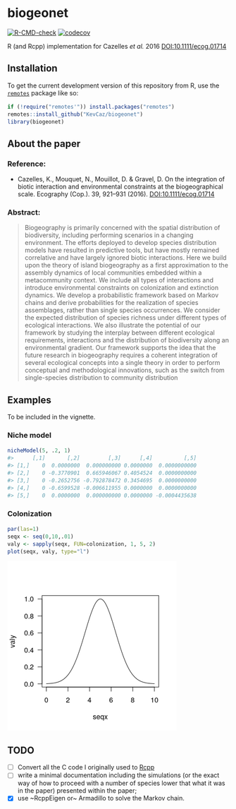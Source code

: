 # biogeonet

[![R-CMD-check](https://github.com/KevCaz/biogeonet/workflows/R-CMD-check/badge.svg)](https://github.com/KevCaz/biogeonet/actions)
[![codecov](https://codecov.io/gh/KevCaz/biogeonet/branch/master/graphs/badge.svg)](https://codecov.io/gh/KevCaz/biogeonet)

R (and Rcpp) implementation for Cazelles *et al.* 2016
<DOI:10.1111/ecog.01714>

## Installation

To get the current development version of this repository from R, use
the [`remotes`](https://CRAN.R-project.org/package=remotes) package like
so:

``` r
if (!require("remotes'")) install.packages("remotes")
remotes::install_github("KevCaz/biogeonet")
library(biogeonet)
```

## About the paper

### Reference:

  - Cazelles, K., Mouquet, N., Mouillot, D. & Gravel, D. On the
    integration of biotic interaction and environmental constraints at
    the biogeographical scale. Ecography (Cop.). 39, 921–931 (2016).
    [DOI:10.1111/ecog.01714](http://onlinelibrary.wiley.com/doi/10.1111/ecog.01714/abstract)

### Abstract:

> Biogeography is primarily concerned with the spatial distribution of
> biodiversity, including performing scenarios in a changing
> environment. The efforts deployed to develop species distribution
> models have resulted in predictive tools, but have mostly remained
> correlative and have largely ignored biotic interactions. Here we
> build upon the theory of island biogeography as a first approximation
> to the assembly dynamics of local communities embedded within a
> metacommunity context. We include all types of interactions and
> introduce environmental constraints on colonization and extinction
> dynamics. We develop a probabilistic framework based on Markov chains
> and derive probabilities for the realization of species assemblages,
> rather than single species occurrences. We consider the expected
> distribution of species richness under different types of ecological
> interactions. We also illustrate the potential of our framework by
> studying the interplay between different ecological requirements,
> interactions and the distribution of biodiversity along an
> environmental gradient. Our framework supports the idea that the
> future research in biogeography requires a coherent integration of
> several ecological concepts into a single theory in order to perform
> conceptual and methodological innovations, such as the switch from
> single-species distribution to community distribution

## Examples

To be included in the vignette.

### Niche model

``` r
nicheModel(5, .2, 1)
#>      [,1]       [,2]         [,3]      [,4]          [,5]
#> [1,]    0  0.0000000  0.000000000 0.0000000  0.0000000000
#> [2,]    0 -0.3770901  0.665946067 0.4054524  0.0000000000
#> [3,]    0 -0.2652756 -0.792878472 0.3454695  0.0000000000
#> [4,]    0 -0.6599528 -0.006611955 0.0000000  0.0000000000
#> [5,]    0  0.0000000  0.000000000 0.0000000 -0.0004435638
```

### Colonization

``` r
par(las=1)
seqx <- seq(0,10,.01)
valy <- sapply(seqx, FUN=colonization, 1, 5, 2)
plot(seqx, valy, type="l")
```

![](inst/unnamed-chunk-4-1.png)<!-- -->

## TODO

  - [ ] Convert all the C code I originally used to
    [Rcpp](https://github.com/RcppCore/Rcpp)
  - [ ] write a minimal documentation including the simulations (or the
    exact way of how to proceed with a number of species lower that what
    it was in the paper) presented within the paper;
  - [x] use \~RcppEigen or\~ Armadillo to solve the Markov chain.
